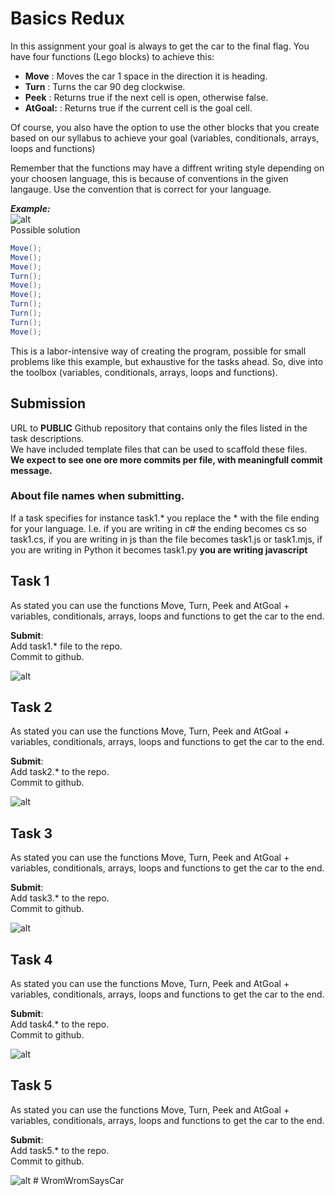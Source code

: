 # Basics Redux

In this assignment your goal is always to get the car to the final flag. 
You have four functions (Lego blocks) to achieve this:

- **Move** : Moves the car 1 space in the direction it is heading. 
- **Turn** : Turns the car 90 deg clockwise. 
- **Peek** : Returns true if the next cell is open, otherwise false. 
- **AtGoal:** : Returns true if the current cell is the goal cell.

Of course, you also have the option to use the other blocks that you create based on our syllabus to achieve your goal (variables, conditionals, arrays, loops and functions)

Remember that the functions may have a diffrent writing style depending on your choosen language, this is because of conventions in the given langauge.
Use the convention that is correct for your language. 

***Example:***  
![alt](images/eks.png)  
Possible  solution
```csharp
Move();
Move();
Move();
Turn();
Move();
Move();
Turn();
Turn();
Turn();
Move();
```

This is a labor-intensive way of creating the program, possible for small problems like this example, but exhaustive for the tasks ahead. So, dive into the toolbox (variables, conditionals, arrays, loops and functions).


## Submission 

URL to **PUBLIC** Github repository that contains only the files listed in the task descriptions.  
We have included template files that can be used to scaffold these files.  
**We expect to see one ore more commits per file, with meaningfull commit message.**

### About file names when submitting.
If a task specifies for instance task1.* you replace the * with the file ending for your language.
I.e. if you are writing in c# the ending becomes cs so task1.cs, if you are writing in js than the file becomes task1.js or task1.mjs, if you are writing in Python it becomes task1.py
**you are writing javascript**


## Task 1

As stated you can use the functions Move, Turn, Peek and AtGoal + variables, conditionals, arrays, loops and functions to get the car to the end.

**Submit**:   
Add task1.* file to the repo.  
Commit to github. 

![alt](images/map1.png)  

## Task 2

As stated you can use the functions Move, Turn, Peek and AtGoal + variables, conditionals, arrays, loops and functions to get the car to the end.

**Submit**:   
Add task2.* to the repo.  
Commit to github. 

![alt](images/map2.png)  

## Task 3

As stated you can use the functions Move, Turn, Peek and AtGoal + variables, conditionals, arrays, loops and functions to get the car to the end.

**Submit**:   
Add task3.* to the repo.  
Commit to github. 

![alt](images/map3.png) 

## Task 4

As stated you can use the functions Move, Turn, Peek and AtGoal + variables, conditionals, arrays, loops and functions to get the car to the end.

**Submit**:   
Add task4.* to the repo.  
Commit to github. 

![alt](images/map4.png) 

## Task 5

As stated you can use the functions Move, Turn, Peek and AtGoal + variables, conditionals, arrays, loops and functions to get the car to the end.

**Submit**:   
Add task5.* to the repo.  
Commit to github. 

![alt](images/map5.png) 
#   W r o m W r o m S a y s C a r  
 